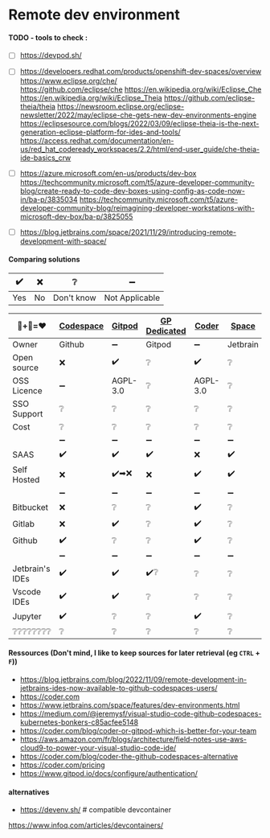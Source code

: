 # Remote dev environment

#### TODO - tools to check :
- [ ] https://devpod.sh/
- [ ] https://developers.redhat.com/products/openshift-dev-spaces/overview  
      https://www.eclipse.org/che/  
      https://github.com/eclipse/che
      https://en.wikipedia.org/wiki/Eclipse_Che
      https://en.wikipedia.org/wiki/Eclipse_Theia
      https://github.com/eclipse-theia/theia
      https://newsroom.eclipse.org/eclipse-newsletter/2022/may/eclipse-che-gets-new-dev-environments-engine
      https://eclipsesource.com/blogs/2022/03/09/eclipse-theia-is-the-next-generation-eclipse-platform-for-ides-and-tools/
      https://access.redhat.com/documentation/en-us/red_hat_codeready_workspaces/2.2/html/end-user_guide/che-theia-ide-basics_crw
- [ ] https://azure.microsoft.com/en-us/products/dev-box
      https://techcommunity.microsoft.com/t5/azure-developer-community-blog/create-ready-to-code-dev-boxes-using-config-as-code-now-in/ba-p/3835034
      https://techcommunity.microsoft.com/t5/azure-developer-community-blog/reimagining-developer-workstations-with-microsoft-dev-box/ba-p/3825055
- [ ] https://blog.jetbrains.com/space/2021/11/29/introducing-remote-development-with-space/
      

#### Comparing solutions

| ✔️ | ❌  | ❔           | ➖             |
| --- | --- | ---         |   ---           |
| Yes | No  | Don't know  | Not Applicable  |
<!-- Default line
| ❔❔❔❔❔❔❔❔   | ❔                 | ❔            | ❔                    | ❔             | ❔             | ❔                  | ❔                |
-->
<!-- copy/paste: ✔️  ❌ ➖ ❔ -->
|  🐋+🐧=❤️      | [Codespace][gh-cs] | [Gitpod][gp] | [GP Dedicated][gp-dc] | [Coder][coder] | [Space][jb-s] | [Cloud dev][jb-cd] | [cloud 9][cloud9] |
|---              | ---                |    ---       | ---                   | ---            | ---           | ---                | ---               |
| Owner           | Github             |   ➖         | Gitpod                | ➖           | Jetbrain       | Jetbrain            | Aws              |
| Open source     | ❌                | ✔️           | ❔                    | ✔️             | ❔             | ❔                  | ❔                |
| OSS Licence     | ➖                | AGPL-3.0     | ❔                    |  AGPL-3.0       | ❔             | ❔                  | ❔                |
| SSO Support     | ❔                 | ❔            | ❔                    | ❔             | ❔             | ❔                  | ❔                 |
| Cost            | ❔                 | ❔            | ❔                    | ❔             | ❔             | ❔                  | ❔                 |
|                 | ➖                | ➖            | ➖                   | ➖             | ➖             | ➖               | ➖                |
| SAAS            | ✔️                | ✔️             | ✔️                  | ❌             | ✔️             | ✔️                 | ❔                |
| Self Hosted     | ❌                | ✔️➡❌        | ❌                   | ✔️            | ✔️            | ❔                  | ❔                |
|                 | ➖                | ➖            | ➖                   | ➖             | ➖             | ➖               | ➖                |
| Bitbucket       | ❌                | ❔            | ❔                    | ✔️             | ❔             | ❔                  | ❔                |
| Gitlab          | ❌                | ✔️            | ❔                    | ✔️             | ❔             | ❔                  | ❔                |
| Github          | ✔️                | ❔            | ❔                    | ✔️             | ❔             | ❔                  | ❔                |
|                 | ➖                | ➖            | ➖                   | ➖             | ➖             | ➖               | ➖                |
| Jetbrain's IDEs | ✔️                | ✔️            | ✔️❔                  | ❔             | ❔             | ❔                  | ❔                |
| Vscode IDEs     | ✔️                | ✔️            | ❔                    | ❔            | ❔             | ❔                   | ❔               |
| Jupyter         | ✔️                | ❔            | ❔                    | ✔️            | ❔             | ❔                   | ❔               |
| ❔❔❔❔❔❔❔❔   | ❔                 | ❔            | ❔                    | ❔             | ❔             | ❔                  | ❔                |

#### Ressources (Don't mind, I like to keep sources for later retrieval (eg `CTRL` + `F`))
- https://blog.jetbrains.com/blog/2022/11/09/remote-development-in-jetbrains-ides-now-available-to-github-codespaces-users/
- https://coder.com
- https://www.jetbrains.com/space/features/dev-environments.html
- https://medium.com/@jeremysf/visual-studio-code-github-codespaces-kubernetes-bonkers-c85acfee5148
- https://coder.com/blog/coder-or-gitpod-which-is-better-for-your-team
- https://aws.amazon.com/fr/blogs/architecture/field-notes-use-aws-cloud9-to-power-your-visual-studio-code-ide/
- https://coder.com/blog/coder-the-github-codespaces-alternative 
- https://coder.com/pricing
- https://www.gitpod.io/docs/configure/authentication/

#### alternatives
- https://devenv.sh/ # compatible devcontainer

<!-- Tools -->
[coder]: https://coder.com/
[gp]: https://www.gitpod.io/
[gp-dc]: https://www.gitpod.io/dedicated
[gh-cs]: https://github.com/features/codespaces
[jb-s]: https://www.jetbrains.com/space/
[jb-cd]: https://www.jetbrains.com/space/features/dev-environments.html
[cloud9]: https://aws.amazon.com/fr/cloud9/

<!-- Other -->
[jetbrain-space-dev-env]: https://www.jetbrains.com/space/features/dev-environments.html

https://www.infoq.com/articles/devcontainers/
